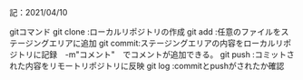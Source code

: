 記：2021/04/10

  gitコマンド
    git clone :ローカルリポジトリの作成
    git add   :任意のファイルをステージングエリアに追加
    git commit:ステージングエリアの内容をローカルリポジトリに記録　-m"コメント"　でコメントが追加できる。
    git push  :コミットされた内容をリモートリポジトリに反映
    git log   :commitとpushがされたか確認
  
